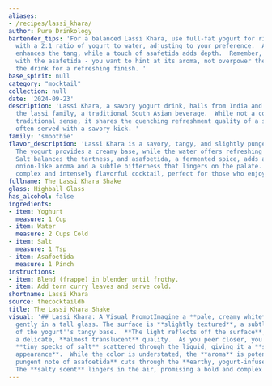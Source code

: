 ```yaml
---
aliases:
- /recipes/lassi_khara/
author: Pure Drinkology
bartender_tips: 'For a balanced Lassi Khara, use full-fat yogurt for richness.  Start
  with a 2:1 ratio of yogurt to water, adjusting to your preference.  A pinch of salt
  enhances the tang, while a touch of asafetida adds depth.  Remember, less is more
  with the asafetida - you want to hint at its aroma, not overpower the yogurt.  Chill
  the drink for a refreshing finish. '
base_spirit: null
category: "mocktail"
collection: null
date: '2024-09-23'
description: 'Lassi Khara, a savory yogurt drink, hails from India and falls under
  the lassi family, a traditional South Asian beverage.  While not a cocktail in the
  traditional sense, it shares the quenching refreshment quality of a summer cooler,
  often served with a savory kick. '
family: 'smoothie'
flavor_description: 'Lassi Khara is a savory, tangy, and slightly pungent experience.
  The yogurt provides a creamy base, while the water offers refreshing lightness.
  Salt balances the tartness, and asafoetida, a fermented spice, adds a unique, almost
  onion-like aroma and a subtle bitterness that lingers on the palate. It''s a surprisingly
  complex and intensely flavorful cocktail, perfect for those who enjoy bold flavors. '
fullname: The Lassi Khara Shake
glass: Highball Glass
has_alcohol: false
ingredients:
- item: Yoghurt
  measure: 1 Cup
- item: Water
  measure: 2 Cups Cold
- item: Salt
  measure: 1 Tsp
- item: Asafoetida
  measure: 1 Pinch
instructions:
- item: Blend (frappe) in blender until frothy.
- item: Add torn curry leaves and serve cold.
shortname: Lassi Khara
source: thecocktaildb
title: The Lassi Khara Shake
visual: '## Lassi Khara: A Visual PromptImagine a **pale, creamy white** liquid swirling
  gently in a tall glass. The surface is **slightly textured**, a subtle reminder
  of the yogurt''s tangy base.  **The light reflects off the surface**, revealing
  a delicate, **almost translucent** quality.  As you peer closer, you might notice
  **tiny specks of salt** scattered through the liquid, giving it a **slightly grainy
  appearance**.  While the color is understated, the **aroma** is potent. A **sharp,
  pungent note of asafoetida** cuts through the **earthy, yogurt-infused fragrance**.
  The **salty scent** lingers in the air, promising a bold and complex taste. '
---
```



